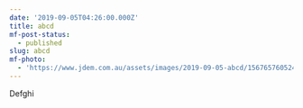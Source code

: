 ```yaml
---
date: '2019-09-05T04:26:00.000Z'
title: abcd
mf-post-status:
  - published
slug: abcd
mf-photo:
  - 'https://www.jdem.com.au/assets/images/2019-09-05-abcd/1567657605240.jpg'
---
```

Defghi
